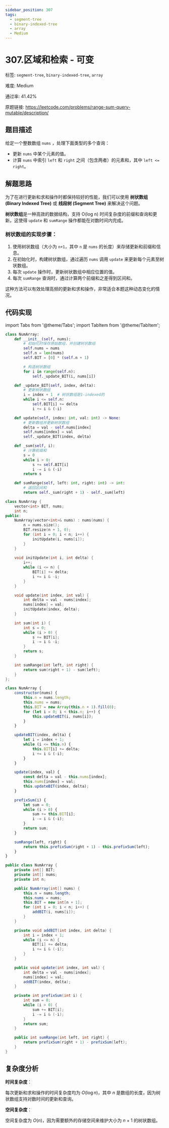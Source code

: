 ```yaml
---
sidebar_position: 307
tags:
  - segment-tree
  - binary-indexed-tree
  - array
  - Medium
---
```


# 307.区域和检索 - 可变

标签: `segment-tree`, `binary-indexed-tree`, `array`

难度: Medium

通过率: 41.42%

原题链接: https://leetcode.com/problems/range-sum-query-mutable/description/

## 题目描述
给定一个整数数组 `nums` ，处理下面类型的多个查询：

- 更新 `nums` 中某个元素的值。
- 计算 `nums` 中索引 `left` 和 `right` 之间（包含两者）的元素和，其中 `left <= right`。

## 解题思路
为了在进行更新和求和操作时都保持较好的性能，我们可以使用 **树状数组 (Binary Indexed Tree)** 或 **线段树 (Segment Tree)** 来解决这个问题。

**树状数组**是一种高效的数据结构，支持 O(log n) 时间复杂度的前缀和查询和更新。这使得 `update` 和 `sumRange` 操作都能在对数时间内完成。

### 树状数组的实现步骤：
1. 使用树状数组（大小为 `n+1`，其中 `n` 是 `nums` 的长度）来存储更新和前缀和信息。
2. 在初始化时，构建树状数组，通过遍历 `nums` 调用 `update` 来更新每个元素至树状数组。
3. 每次 `update` 操作时，更新树状数组中相应位置的值。
4. 每次 `sumRange` 查询时，通过计算两个前缀和之差得到区间和。

这种方法可以有效处理高频的更新和求和操作，非常适合本题这种动态变化的情况。

## 代码实现
import Tabs from '@theme/Tabs';
import TabItem from '@theme/TabItem';

<Tabs>
<TabItem value="python" label="Python">

```python
class NumArray:
    def __init__(self, nums):
        # 初始化时保存原始数组，并创建树状数组
        self.nums = nums
        self.n = len(nums)
        self.BIT = [0] * (self.n + 1)

        # 构造树状数组
        for i in range(self.n):
            self._update_BIT(i, nums[i])

    def _update_BIT(self, index, delta):
        # 更新树状数组
        i = index + 1  # 树状数组是1-indexed的
        while i <= self.n:
            self.BIT[i] += delta
            i += i & (-i)

    def update(self, index: int, val: int) -> None:
        # 更新数组并更新树状数组
        delta = val - self.nums[index]
        self.nums[index] = val
        self._update_BIT(index, delta)

    def _sum(self, i):
        # 计算前缀和
        s = 0
        while i > 0:
            s += self.BIT[i]
            i -= i & (-i)
        return s

    def sumRange(self, left: int, right: int) -> int:
        # 返回区间和
        return self._sum(right + 1) - self._sum(left)
```

</TabItem>
<TabItem value="cpp" label="C++">

```cpp
class NumArray {
    vector<int> BIT, nums;
    int n;
public:
    NumArray(vector<int>& nums) : nums(nums) {
        n = nums.size();
        BIT.resize(n + 1, 0);
        for (int i = 0; i < n; i++) {
            initUpdate(i, nums[i]);
        }
    }
    
    void initUpdate(int i, int delta) {
        i++;
        while (i <= n) {
            BIT[i] += delta;
            i += i & -i;
        }
    }

    void update(int index, int val) {
        int delta = val - nums[index];
        nums[index] = val;
        initUpdate(index, delta);
    }

    int sum(int i) {
        int s = 0;
        while (i > 0) {
            s += BIT[i];
            i -= i & -i;
        }
        return s;
    }

    int sumRange(int left, int right) {
        return sum(right + 1) - sum(left);
    }
};
```

</TabItem>
<TabItem value="javascript" label="JavaScript">

```javascript
class NumArray {
    constructor(nums) {
        this.n = nums.length;
        this.nums = nums;
        this.BIT = new Array(this.n + 1).fill(0);
        for (let i = 0; i < this.n; i++) {
            this.updateBIT(i, nums[i]);
        }
    }

    updateBIT(index, delta) {
        let i = index + 1;
        while (i <= this.n) {  
            this.BIT[i] += delta;
            i += i & (-i);
        }
    }

    update(index, val) {
        const delta = val - this.nums[index];
        this.nums[index] = val;
        this.updateBIT(index, delta);
    }

    prefixSum(i) {
        let sum = 0;
        while (i > 0) {
            sum += this.BIT[i];
            i -= i & (-i);
        }
        return sum;
    }

    sumRange(left, right) {
        return this.prefixSum(right + 1) - this.prefixSum(left);
    }
}
```

</TabItem>
<TabItem value="java" label="Java">

```java
public class NumArray {
    private int[] BIT;
    private int[] nums;
    private int n;

    public NumArray(int[] nums) {
        this.n = nums.length;
        this.nums = nums;
        this.BIT = new int[n + 1];
        for (int i = 0; i < n; i++) {
            addBIT(i, nums[i]);
        }
    }

    private void addBIT(int index, int delta) {
        int i = index + 1;
        while (i <= n) {
            BIT[i] += delta;
            i += i & (-i);
        }
    }

    public void update(int index, int val) {
        int delta = val - nums[index];
        nums[index] = val;
        addBIT(index, delta);
    }

    private int prefixSum(int i) {
        int sum = 0;
        while (i > 0) {
            sum += BIT[i];
            i -= i & (-i);
        }
        return sum;
    }

    public int sumRange(int left, int right) {
        return prefixSum(right + 1) - prefixSum(left);
    }
}
```

</TabItem>
</Tabs>

## 复杂度分析
**时间复杂度**：

每次更新和求和操作的时间复杂度均为 $O(\log n)$，其中 $n$ 是数组的长度，因为树状数组支持对数时间的更新和查询。


**空间复杂度**：

空间复杂度为 $O(n)$，因为需要额外的存储空间来维护大小为 $n+1$ 的树状数组。
